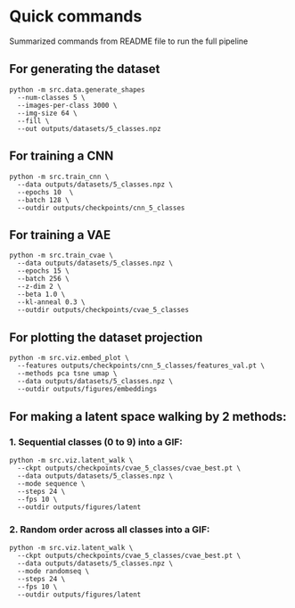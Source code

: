 
# Quick commands

Summarized commands from README file to run the full pipeline

## For generating the dataset

```
python -m src.data.generate_shapes
  --num-classes 5 \
  --images-per-class 3000 \
  --img-size 64 \
  --fill \
  --out outputs/datasets/5_classes.npz
```

## For training a CNN

```
python -m src.train_cnn \
  --data outputs/datasets/5_classes.npz \
  --epochs 10  \
  --batch 128 \
  --outdir outputs/checkpoints/cnn_5_classes
```

## For training a VAE

```
python -m src.train_cvae \
  --data outputs/datasets/5_classes.npz \
  --epochs 15 \
  --batch 256 \
  --z-dim 2 \
  --beta 1.0 \
  --kl-anneal 0.3 \
  --outdir outputs/checkpoints/cvae_5_classes
```

## For plotting the dataset projection

```
python -m src.viz.embed_plot \
  --features outputs/checkpoints/cnn_5_classes/features_val.pt \
  --methods pca tsne umap \
  --data outputs/datasets/5_classes.npz \
  --outdir outputs/figures/embeddings
```

## For making a latent space walking by 2 methods:

### 1. Sequential classes (0 to 9) into a GIF:
```
python -m src.viz.latent_walk \
  --ckpt outputs/checkpoints/cvae_5_classes/cvae_best.pt \
  --data outputs/datasets/5_classes.npz \
  --mode sequence \
  --steps 24 \
  --fps 10 \
  --outdir outputs/figures/latent
```

### 2. Random order across all classes into a GIF:
```
python -m src.viz.latent_walk \
  --ckpt outputs/checkpoints/cvae_5_classes/cvae_best.pt \
  --data outputs/datasets/5_classes.npz \
  --mode randomseq \
  --steps 24 \
  --fps 10 \
  --outdir outputs/figures/latent
```
